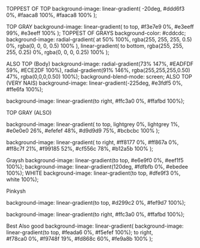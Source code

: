  TOPPEST OF TOP
  background-image: linear-gradient(
    -20deg,
    #ddd6f3 0%,
    #faaca8 100%,
    #faaca8 100%
  );

TOP GRAY
  background-image: linear-gradient(
    to top,
    #f3e7e9 0%,
    #e3eeff 99%,
    #e3eeff 100%
  );
TOPPEST OF GRAYS
  background-color: #cddcdc;
  background-image: radial-gradient(
      at 50% 100%,
      rgba(255, 255, 255, 0.5) 0%,
      rgba(0, 0, 0, 0.5) 100%
    ),
    linear-gradient(
      to bottom,
      rgba(255, 255, 255, 0.25) 0%,
      rgba(0, 0, 0, 0.25) 100%
    );

ALSO TOP (Body)
background-image: radial-gradient(73% 147%, #EADFDF 59%, #ECE2DF 100%), radial-gradient(91% 146%, rgba(255,255,255,0.50) 47%, rgba(0,0,0,0.50) 100%);
 background-blend-mode: screen;
ALSO TOP (VERY NAIS)
background-image: linear-gradient(-225deg, #e3fdf5 0%, #ffe6fa 100%);

background-image: linear-gradient(to right, #ffc3a0 0%, #ffafbd 100%);

TOP GRAY (ALSO)

  background-image: linear-gradient(
    to top,
    lightgrey 0%,
    lightgrey 1%,
    #e0e0e0 26%,
    #efefef 48%,
    #d9d9d9 75%,
    #bcbcbc 100%
  );

background-image: linear-gradient(
    to right,
    #ff8177 0%,
    #ff867a 0%,
    #ff8c7f 21%,
    #f99185 52%,
    #cf556c 78%,
    #b12a5b 100%
  );

Graysh
 background-image: linear-gradient(to top, #e6e9f0 0%, #eef1f5 100%);
 background-image: linear-gradient(120deg, #fdfbfb 0%, #ebedee 100%);
WHITE
background-image: linear-gradient(to top, #dfe9f3 0%, white 100%);

Pinkysh

 background-image: linear-gradient(to top, #d299c2 0%, #fef9d7 100%);

 background-image: linear-gradient(to right, #ffc3a0 0%, #ffafbd 100%);

Best                                                    Also good
 background-image: linear-gradient(                  background-image: linear-gradient(to top, #feada6 0%, #f5efef 100%);
    to right,                                            
    #f78ca0 0%,
    #f9748f 19%,
    #fd868c 60%,
    #fe9a8b 100%
  );
